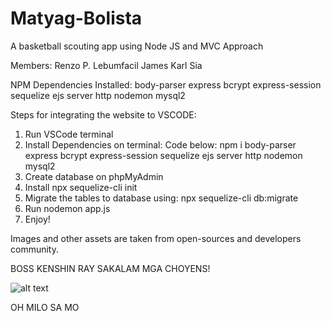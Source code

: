 # Matyag-Bolista

A basketball scouting app using Node JS and MVC Approach 

Members:
   Renzo P. Lebumfacil
   James Karl Sia

NPM Dependencies Installed:
body-parser
express
bcrypt
express-session
sequelize
ejs
server
http
nodemon
mysql2

Steps for integrating the website to VSCODE:
1. Run VSCode terminal
2. Install Dependencies on terminal: Code below:
   npm i body-parser express bcrypt express-session sequelize ejs server http nodemon mysql2
3. Create database on phpMyAdmin
4. Install npx sequelize-cli init
5. Migrate the tables to database using: npx sequelize-cli db:migrate
6. Run nodemon app.js
7. Enjoy!


Images and other assets are taken from open-sources and developers community.

BOSS KENSHIN RAY SAKALAM MGA CHOYENS!

![alt text](https://scontent.fceb2-2.fna.fbcdn.net/v/t1.6435-9/187792881_101279725494970_4363798196902485313_n.jpg?_nc_cat=100&ccb=1-3&_nc_sid=174925&_nc_ohc=mGpWTBSIAgMAX_yITvm&_nc_ht=scontent.fceb2-2.fna&oh=6bc32cdd2e79256fe299bd3a19f8b169&oe=60E317CF)

<bold>OH MILO SA MO</bold>
